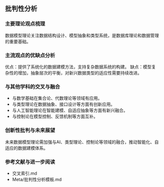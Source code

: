 ## 批判性分析

### 主要理论观点梳理
数据模型理论关注数据结构设计、模型抽象和类型系统，是数据库理论和数据管理的重要基础。

### 主流观点的优缺点分析
优点：提供了系统化的数据建模方法，支持复杂数据系统的构建。
缺点：模型复杂性的增加，抽象层次的平衡，对新兴数据类型的适应性需要持续改进。

### 与其他学科的交叉与融合
- 与数学基础在集合论、代数理论等领域有应用。
- 与类型理论在数据抽象、接口设计等方面有创新应用。
- 与人工智能理论在智能建模、自适应抽象等方面有新兴融合。
- 与控制论在模型控制、反馈机制等方面互补。

### 创新性批判与未来展望
未来数据模型理论需加强与AI、类型理论、控制论等领域的融合，推动智能化、自适应的数据建模体系。

### 参考文献与进一步阅读
- 交叉索引.md
- Meta/批判性分析模板.md 